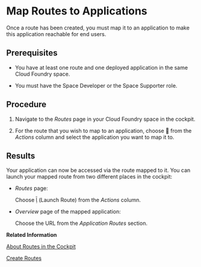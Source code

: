 <!-- loiob25cf8a1eeeb4d7d85a009027aad66c1 -->

<link rel="stylesheet" type="text/css" href="../css/sap-icons.css"/>

# Map Routes to Applications

Once a route has been created, you must map it to an application to make this application reachable for end users.



<a name="loiob25cf8a1eeeb4d7d85a009027aad66c1__prereq_lpw_gfq_43b"/>

## Prerequisites

-   You have at least one route and one deployed application in the same Cloud Foundry space.

-   You must have the Space Developer or the Space Supporter role.




## Procedure

1.  Navigate to the *Routes* page in your Cloud Foundry space in the cockpit.

2.  For the route that you wish to map to an application, choose :link: from the *Actions* column and select the application you want to map it to.




<a name="loiob25cf8a1eeeb4d7d85a009027aad66c1__result_ugl_qlq_43b"/>

## Results

Your application can now be accessed via the route mapped to it. You can launch your mapped route from two different places in the cockpit:

-   *Routes* page:

    Choose <span class="SAP-icons-V5"></span> \(Launch Route\) from the *Actions* column.

-   *Overview* page of the mapped application:

    Choose the URL from the *Application Routes* section.


**Related Information**  


[About Routes in the Cockpit](about-routes-in-the-cockpit-4af288c.md "To enable your end users to reach your application, create a route and map it to the application in the SAP BTP cockpit.")

[Create Routes](create-routes-9fddeea.md "You can configure the URLs through which end users can reach your applications.")

